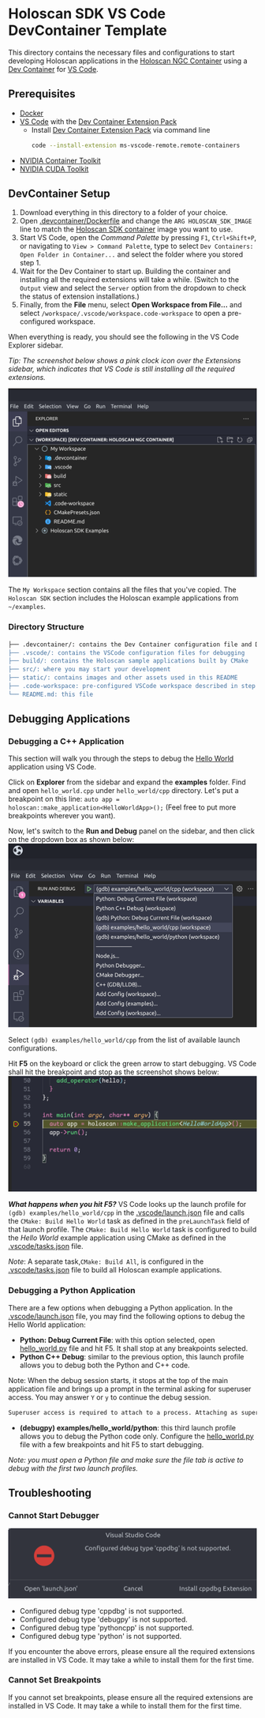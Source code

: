 # Holoscan SDK VS Code DevContainer Template

This directory contains the necessary files and configurations to start developing Holoscan applications in the [Holoscan NGC Container](https://catalog.ngc.nvidia.com/orgs/nvidia/teams/clara-holoscan/containers/holoscan) using a [Dev Container](https://code.visualstudio.com/docs/devcontainers/containers) for [VS Code](https://code.visualstudio.com/).

## Prerequisites

- [Docker](https://www.docker.com/)
- [VS Code](https://code.visualstudio.com/) with the [Dev Container Extension Pack](https://marketplace.visualstudio.com/items?itemName=ms-vscode-remote.remote-containers)
  - Install [Dev Container Extension Pack](https://marketplace.visualstudio.com/items?itemName=ms-vscode-remote.remote-containers) via command line
    ```bash
    code --install-extension ms-vscode-remote.remote-containers
    ```
- [NVIDIA Container Toolkit](https://docs.nvidia.com/datacenter/cloud-native/container-toolkit/latest/install-guide.html)
- [NVIDIA CUDA Toolkit](https://developer.nvidia.com/cuda-downloads)

## DevContainer Setup

1. Download everything in this directory to a folder of your choice.
2. Open [.devcontainer/Dockerfile](.devcontainer/Dockerfile) and change the `ARG HOLOSCAN_SDK_IMAGE` line to match the [Holoscan SDK container](https://catalog.ngc.nvidia.com/orgs/nvidia/teams/clara-holoscan/containers/holoscan) image you want to use.
3. Start VS Code, open the *Command Palette* by pressing `F1`, `Ctrl+Shift+P`, or navigating to `View > Command Palette`, type to select `Dev Containers: Open Folder in Container...` and select the folder where you stored step 1.
4. Wait for the Dev Container to start up. Building the container and installing all the required extensions will take a while. (Switch to the `Output` view and select the `Server` option from the dropdown to check the status of extension installations.)
5. Finally, from the **File** menu, select **Open Workspace from File...** and select `/workspace/.vscode/workspace.code-workspace` to open a pre-configured workspace.

When everything is ready, you should see the following in the VS Code Explorer sidebar.

*Tip: The screenshot below shows a pink clock icon over the Extensions sidebar, which indicates that VS Code is still installing all the required extensions.*

![VS Code Explorer](./static/vscode-explorer.png)

The `My Workspace` section contains all the files that you've copied. The `Holoscan SDK` section includes the Holoscan example applications from `~/examples`.

### Directory Structure

```bash
├── .devcontainer/: contains the Dev Container configuration file and Dockerfile that you've downloaded
├── .vscode/: contains the VSCode configuration files for debugging
├── build/: contains the Holoscan sample applications built by CMake
├── src/: where you may start your development
├── static/: contains images and other assets used in this README
├── .code-workspace: pre-configured VSCode workspace described in step 5 above
└── README.md: this file
```

## Debugging Applications


### Debugging a C++ Application

This section will walk you through the steps to debug the [Hello World](../home/holoscan/examples/hello_world/README.md) application using VS Code.

Click on **Explorer** from the sidebar and expand the **examples** folder. Find and open `hello_world.cpp` under `hello_world/cpp` directory.
Let's put a breakpoint on this line: `auto app = holoscan::make_application<HelloWorldApp>();` (Feel free to put more breakpoints wherever you want).

Now, let's switch to the **Run and Debug** panel on the sidebar, and then click on the dropdown box as shown below:
![VS Code Run and Debug](./static/vscode-run-and-debug.png)

Select `(gdb) examples/hello_world/cpp` from the list of available launch configurations.

Hit **F5** on the keyboard or click the green arrow to start debugging. VS Code shall hit the breakpoint and stop as the screenshot shows below:
![VS Code Breakpoint](./static/vscode-breakpoint.png)

***What happens when you hit F5?*** VS Code looks up the launch profile for `(gdb) examples/hello_world/cpp` in the [.vscode/launch.json](.vscode/launch.json) file and calls the `CMake: Build Hello World` task as defined in the `preLaunchTask` field of that launch profile. The `CMake: Build Hello World` task is configured to build the *Hello World* example application using CMake as defined in the [.vscode/tasks.json](.vscode/tasks.json) file.

*Note*: A separate task,`CMake: Build All`, is configured in the [.vscode/tasks.json](.vscode/tasks.json) file to build all Holoscan example applications.


### Debugging a Python Application

There are a few options when debugging a Python application. In the [.vscode/launch.json](.vscode/launch.json) file, you may find the following options to debug the Hello World application:

* **Python: Debug Current File**: with this option selected, open [hello_world.py](../home/holoscan/examples/hello_world/python/hello_world.py) file and hit F5. It shall stop at any breakpoints selected.
* **Python C++ Debug**: similar to the previous option, this launch profile allows you to debug both the Python and C++ code.

Note: When the debug session starts, it stops at the top of the main application file and brings up a prompt in the terminal asking for superuser access. You may answer `Y` or `y` to continue the debug session.

```bash
Superuser access is required to attach to a process. Attaching as superuser can potentially harm your computer. Do you want to continue? [y/N]
```

* **(debugpy) examples/hello_world/python**: this third launch profile allows you to debug the Python code only. Configure the [hello_world.py](../home/holoscan/examples/hello_world/python/hello_world.py) file with a few breakpoints and hit F5 to start debugging.

*Note: you must open a Python file and make sure the file tab is active to debug with the first two launch profiles.*

## Troubleshooting

### Cannot Start Debugger

![VS Code Missing Debugging Tools](static/vscode-missing-cppdbg.png)

* Configured debug type 'cppdbg' is not supported.
* Configured debug type 'debugpy' is not supported.
* Configured debug type 'pythoncpp' is not supported.
* Configured debug type 'python' is not supported.

If you encounter the above errors, please ensure all the required extensions are installed in VS Code. It may take a while to install them for the first time.

### Cannot Set Breakpoints

If you cannot set breakpoints, please ensure all the required extensions are installed in VS Code. It may take a while to install them for the first time.